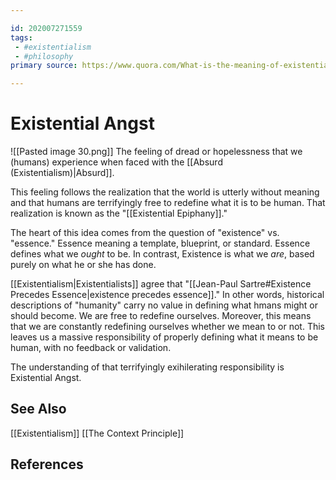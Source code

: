 ```yaml
---

id: 202007271559
tags:
 - #existentialism
 - #philosophy
primary source: https://www.quora.com/What-is-the-meaning-of-existential-angst

---
```


# Existential Angst
![[Pasted image 30.png]]
The feeling of dread or hopelessness that we (humans) experience when faced with the [[Absurd (Existentialism)|Absurd]]. 

This feeling follows the realization that the world is utterly without meaning and that humans are terrifyingly free to redefine what it is to be human. That realization is known as the "[[Existential Epiphany]]."

The heart of this idea comes from the question of "existence" vs. "essence." Essence meaning a template, blueprint, or standard. Essence defines what we *ought* to be. In contrast, Existence is what we *are*, based purely on what he or she has done.

[[Existentialism|Existentialists]] agree that "[[Jean-Paul Sartre#Existence Precedes Essence|existence precedes essence]]." In other words, historical descriptions of "humanity" carry no value in defining what hmans might or should become. We are free to redefine ourselves. Moreover, this means that we are constantly redefining ourselves whether we mean to or not. This leaves us a massive responsibility of properly defining what it means to be human, with no feedback or validation.

The understanding of that terrifyingly exihilerating responsibility is Existential Angst.

## See Also
[[Existentialism]]
[[The Context Principle]]

## References
